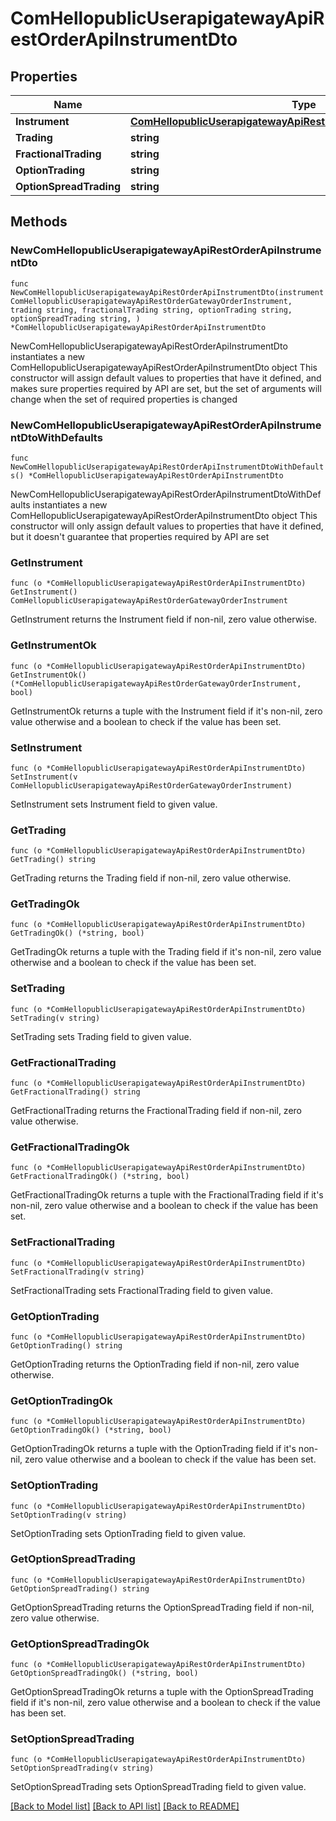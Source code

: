 # ComHellopublicUserapigatewayApiRestOrderApiInstrumentDto

## Properties

Name | Type | Description | Notes
------------ | ------------- | ------------- | -------------
**Instrument** | [**ComHellopublicUserapigatewayApiRestOrderGatewayOrderInstrument**](ComHellopublicUserapigatewayApiRestOrderGatewayOrderInstrument.md) |  | 
**Trading** | **string** |  | 
**FractionalTrading** | **string** |  | 
**OptionTrading** | **string** |  | 
**OptionSpreadTrading** | **string** |  | 

## Methods

### NewComHellopublicUserapigatewayApiRestOrderApiInstrumentDto

`func NewComHellopublicUserapigatewayApiRestOrderApiInstrumentDto(instrument ComHellopublicUserapigatewayApiRestOrderGatewayOrderInstrument, trading string, fractionalTrading string, optionTrading string, optionSpreadTrading string, ) *ComHellopublicUserapigatewayApiRestOrderApiInstrumentDto`

NewComHellopublicUserapigatewayApiRestOrderApiInstrumentDto instantiates a new ComHellopublicUserapigatewayApiRestOrderApiInstrumentDto object
This constructor will assign default values to properties that have it defined,
and makes sure properties required by API are set, but the set of arguments
will change when the set of required properties is changed

### NewComHellopublicUserapigatewayApiRestOrderApiInstrumentDtoWithDefaults

`func NewComHellopublicUserapigatewayApiRestOrderApiInstrumentDtoWithDefaults() *ComHellopublicUserapigatewayApiRestOrderApiInstrumentDto`

NewComHellopublicUserapigatewayApiRestOrderApiInstrumentDtoWithDefaults instantiates a new ComHellopublicUserapigatewayApiRestOrderApiInstrumentDto object
This constructor will only assign default values to properties that have it defined,
but it doesn't guarantee that properties required by API are set

### GetInstrument

`func (o *ComHellopublicUserapigatewayApiRestOrderApiInstrumentDto) GetInstrument() ComHellopublicUserapigatewayApiRestOrderGatewayOrderInstrument`

GetInstrument returns the Instrument field if non-nil, zero value otherwise.

### GetInstrumentOk

`func (o *ComHellopublicUserapigatewayApiRestOrderApiInstrumentDto) GetInstrumentOk() (*ComHellopublicUserapigatewayApiRestOrderGatewayOrderInstrument, bool)`

GetInstrumentOk returns a tuple with the Instrument field if it's non-nil, zero value otherwise
and a boolean to check if the value has been set.

### SetInstrument

`func (o *ComHellopublicUserapigatewayApiRestOrderApiInstrumentDto) SetInstrument(v ComHellopublicUserapigatewayApiRestOrderGatewayOrderInstrument)`

SetInstrument sets Instrument field to given value.


### GetTrading

`func (o *ComHellopublicUserapigatewayApiRestOrderApiInstrumentDto) GetTrading() string`

GetTrading returns the Trading field if non-nil, zero value otherwise.

### GetTradingOk

`func (o *ComHellopublicUserapigatewayApiRestOrderApiInstrumentDto) GetTradingOk() (*string, bool)`

GetTradingOk returns a tuple with the Trading field if it's non-nil, zero value otherwise
and a boolean to check if the value has been set.

### SetTrading

`func (o *ComHellopublicUserapigatewayApiRestOrderApiInstrumentDto) SetTrading(v string)`

SetTrading sets Trading field to given value.


### GetFractionalTrading

`func (o *ComHellopublicUserapigatewayApiRestOrderApiInstrumentDto) GetFractionalTrading() string`

GetFractionalTrading returns the FractionalTrading field if non-nil, zero value otherwise.

### GetFractionalTradingOk

`func (o *ComHellopublicUserapigatewayApiRestOrderApiInstrumentDto) GetFractionalTradingOk() (*string, bool)`

GetFractionalTradingOk returns a tuple with the FractionalTrading field if it's non-nil, zero value otherwise
and a boolean to check if the value has been set.

### SetFractionalTrading

`func (o *ComHellopublicUserapigatewayApiRestOrderApiInstrumentDto) SetFractionalTrading(v string)`

SetFractionalTrading sets FractionalTrading field to given value.


### GetOptionTrading

`func (o *ComHellopublicUserapigatewayApiRestOrderApiInstrumentDto) GetOptionTrading() string`

GetOptionTrading returns the OptionTrading field if non-nil, zero value otherwise.

### GetOptionTradingOk

`func (o *ComHellopublicUserapigatewayApiRestOrderApiInstrumentDto) GetOptionTradingOk() (*string, bool)`

GetOptionTradingOk returns a tuple with the OptionTrading field if it's non-nil, zero value otherwise
and a boolean to check if the value has been set.

### SetOptionTrading

`func (o *ComHellopublicUserapigatewayApiRestOrderApiInstrumentDto) SetOptionTrading(v string)`

SetOptionTrading sets OptionTrading field to given value.


### GetOptionSpreadTrading

`func (o *ComHellopublicUserapigatewayApiRestOrderApiInstrumentDto) GetOptionSpreadTrading() string`

GetOptionSpreadTrading returns the OptionSpreadTrading field if non-nil, zero value otherwise.

### GetOptionSpreadTradingOk

`func (o *ComHellopublicUserapigatewayApiRestOrderApiInstrumentDto) GetOptionSpreadTradingOk() (*string, bool)`

GetOptionSpreadTradingOk returns a tuple with the OptionSpreadTrading field if it's non-nil, zero value otherwise
and a boolean to check if the value has been set.

### SetOptionSpreadTrading

`func (o *ComHellopublicUserapigatewayApiRestOrderApiInstrumentDto) SetOptionSpreadTrading(v string)`

SetOptionSpreadTrading sets OptionSpreadTrading field to given value.



[[Back to Model list]](../README.md#documentation-for-models) [[Back to API list]](../README.md#documentation-for-api-endpoints) [[Back to README]](../README.md)


